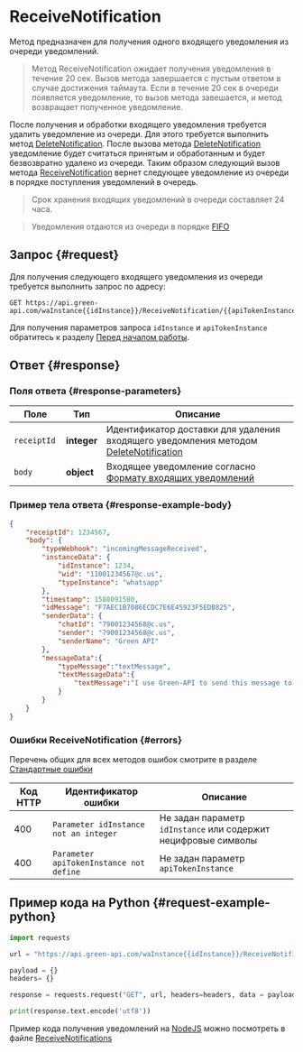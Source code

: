 # ReceiveNotification

Метод предназначен для получения одного входящего уведомления из очереди уведомлений.

> Метод ReceiveNotification ожидает получения уведомления в течение 20 сек. Вызов метода завершается с пустым ответом в случае достижения таймаута. Если в течение 20 сек в очереди появляется уведомление, то вызов метода завешается, и метод возвращает полученное уведомление. 

После получения и обработки входящего уведомления требуется удалить уведомление из очереди. Для этого требуется выполнить метод [DeleteNotification](DeleteNotification.md). После вызова метода [DeleteNotification](DeleteNotification.md) уведомление будет считаться принятым и обработанным и будет безвозвратно удалено из очереди. Таким образом следующий вызов метода [ReceiveNotification](#request) вернет следующее уведомление из очереди в порядке поступления уведомлений в очередь.

> Срок хранения входящих уведомлений в очереди составляет 24 часа.

> Уведомления отдаются из очереди в порядке [FIFO](https://ru.wikipedia.org/wiki/FIFO)

## Запрос {#request}

Для получения следующего входящего уведомления из очереди требуется выполнить запрос по адресу:
```
GET https://api.green-api.com/waInstance{{idInstance}}/ReceiveNotification/{{apiTokenInstance}}
```

Для получения параметров запроса `idInstance` и `apiTokenInstance` обратитесь к разделу [Перед началом работы](../../../before-start.md#parameters).


## Ответ {#response}

### Поля ответа {#response-parameters}

Поле | Тип |  Описание
----- | ----- | -----
`receiptId ` | **integer** | Идентификатор доставки для удаления входящего уведомления методом [DeleteNotification](DeleteNotification.md)
`body ` | **object** | Входящее уведомление согласно [Формату входящих уведомлений](../notifications-format/index.md)  

### Пример тела ответа {#response-example-body}

```json
{
    "receiptId": 1234567,
    "body": {
        "typeWebhook": "incomingMessageReceived",
        "instanceData": {
            "idInstance": 1234,
            "wid": "11001234567@c.us",
            "typeInstance": "whatsapp"
        },
        "timestamp": 1588091580,
        "idMessage": "F7AEC1B7086ECDC7E6E45923F5EDB825",
        "senderData": {
            "chatId": "79001234568@c.us",
            "sender": "79001234568@c.us",
            "senderName": "Green API"
        },
        "messageData":{
            "typeMessage":"textMessage",
            "textMessageData":{
                "textMessage":"I use Green-API to send this message to you!"
            }
        }
    }
}
```

### Ошибки ReceiveNotification {#errors}

Перечень общих для всех методов ошибок смотрите в разделе [Стандартные ошибки](../../common-errors.md)

Код HTTP | Идентификатор ошибки | Описание
----- | ----- | -----
400 | `Parameter idInstance not an integer` | Не задан параметр `idInstance` или содержит нецифровые символы
400 | `Parameter apiTokenInstance not define` | Не задан параметр `apiTokenInstance`

## Пример кода на Python  {#request-example-python}

```python
import requests

url = "https://api.green-api.com/waInstance{{idInstance}}/ReceiveNotification/{{apiTokenInstance}}"

payload = {}
headers= {}

response = requests.request("GET", url, headers=headers, data = payload)

print(response.text.encode('utf8'))
```

Пример кода получения уведомлений на [NodeJS](https://nodejs.org) можно посмотреть в файле [ReceiveNotifications](https://github.com/green-api/whatsapp-api-client/blob/master/examples/ReceiveNotifications.js)